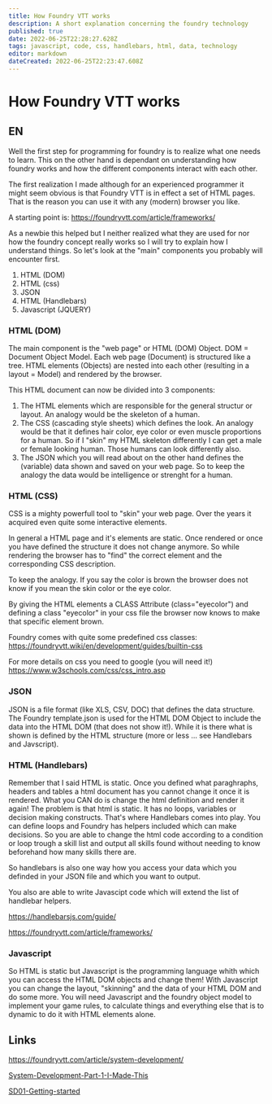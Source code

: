 ```yaml
---
title: How Foundry VTT works
description: A short explanation concerning the foundry technology
published: true
date: 2022-06-25T22:28:27.628Z
tags: javascript, code, css, handlebars, html, data, technology
editor: markdown
dateCreated: 2022-06-25T22:23:47.608Z
---
```


# How Foundry VTT works

## EN

Well the first step for programming for foundry is to realize what one needs to learn. This on the other hand is dependant on understanding how foundry works and how the different components interact with each other.

The first realization I made although for an experienced programmer it might seem obvious is that Foundry VTT is in effect a set of HTML pages. That is the reason you can use it with any (modern) browser you like.

A starting point is:
https://foundryvtt.com/article/frameworks/

As a newbie this helped but I neither realized what they are used for nor how the foundry concept really works so I will try to explain how I understand things. So let's look at the "main" components you probably will encounter first.

1. HTML (DOM)
1. HTML (css)
1. JSON
1. HTML (Handlebars)
1. Javascript (JQUERY)



### HTML (DOM)
The main component is the "web page" or HTML (DOM) Object.
DOM = Document Object Model. Each web page (Document) is structured like a tree. HTML elements (Objects) are nested into each other (resulting in a layout = Model) and rendered by the browser.

This HTML document can now be divided into 3 components:

1. The HTML elements which are responsible for the general structur or layout. An analogy would be the skeleton of a human.
1. The CSS (cascading style sheets) which defines the look. An analogy would be that it defines hair color, eye color or even muscle proportions for a human. So if I "skin" my HTML skeleton differently I can get a male or female looking human. Those humans can look differently also.
1. The JSON which you will read about on the other hand defines the (variable) data shown and saved on your web page. So to keep the analogy the data would be intelligence or strenght for a human.

### HTML (CSS)
CSS is a mighty powerfull tool to "skin" your web page. Over the years it acquired even quite some interactive elements.

In general a HTML page and it's elements are static. Once rendered or once you have defined the structure it does not change anymore. So while rendering the browser has to "find" the correct element and the corresponding CSS description.

To keep the analogy. If you say the color is brown the browser does not know if you mean the skin color or the eye color.

By giving the HTML elements a CLASS Attribute (class="eyecolor") and defining a class "eyecolor" in your css file the browser now knows to make that specific element brown.

Foundry comes with quite some predefined css classes:
https://foundryvtt.wiki/en/development/guides/builtin-css

For more details on css you need to google (you will need it!)
https://www.w3schools.com/css/css_intro.asp

### JSON
JSON is a file format (like XLS, CSV, DOC) that defines the data structure. The Foundry template.json is used for the HTML DOM Object to include the data into the HTML DOM (that does not show it!). While it is there what is shown is defined by the HTML structure (more or less ... see Handlebars and Javscript).

### HTML (Handlebars)
Remember that I said HTML is static. Once you defined what paraghraphs, headers and tables a html document has you cannot change it once it is rendered.
What you CAN do is change the html definition and render it again!
The problem is that html is static. It has no loops, variables or decision making constructs.
That's where Handlebars comes into play. You can define loops and Foundry has helpers included which can make decisions.
So you are able to change the html code according to a condition or loop trough a skill list and output all skills found without needing to know beforehand how many skills there are.

So handlebars is also one way how you access your data which you definded in your JSON file and which you want to output.

You also are able to write Javascipt code which will extend the list of handlebar helpers.

https://handlebarsjs.com/guide/

https://foundryvtt.com/article/frameworks/

### Javascript
So HTML is static but Javascript is the programming language whith which you can access the HTML DOM objects and change them!
With Javascript you can change the layout, "skinning" and the data of your HTML DOM and do some more. You will need Javascript and the foundry object model to implement your game rules, to calculate things and everything else that is to dynamic to do it with HTML elements alone.

## Links
https://foundryvtt.com/article/system-development/

[System-Development-Part-1-I-Made-This](/en/development/guides/System-Development-for-Beginners/System-Development-Part-1-I-Made-This)

[SD01-Getting-started](/en/development/guides/SD-tutorial/SD01-Getting-started)